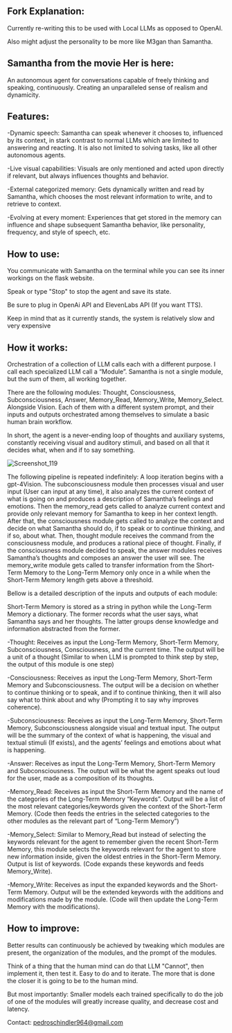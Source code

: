 ## Fork Explanation:

Currently re-writing this to be used with Local LLMs as opposed to OpenAI. 

Also might adjust the personality to be more like M3gan than Samantha. 

## Samantha from the movie Her is here: 

An autonomous agent for conversations capable of freely thinking and speaking, continuously. Creating an unparalleled sense of realism and dynamicity.

## Features:

-Dynamic speech: Samantha can speak whenever it chooses to, influenced by its context, in stark contrast to normal LLMs which are limited to answering and reacting. It is also not limited to solving tasks, like all other autonomous agents.

-Live visual capabilities: Visuals are only mentioned and acted upon directly if relevant, but always influences thoughts and behavior.

-External categorized memory: Gets dynamically written and read by Samantha, which chooses the most relevant information to write, and to retrieve to context.

-Evolving at every moment: Experiences that get stored in the memory can influence and shape subsequent Samantha behavior, like personality, frequency, and style of speech, etc.

## How to use:

You communicate with Samantha on the terminal while you can see its inner workings on the flask website. 

Speak or type "Stop" to stop the agent and save its state.

Be sure to plug in OpenAi API and ElevenLabs API (If you want TTS).

Keep in mind that as it currently stands, the system is relatively slow and very expensive

## How it works:

Orchestration of a collection of LLM calls each with a different purpose. I call each specialized LLM call a “Module”. Samantha is not a single module, but the sum of them, all working together.

There are the following modules: Thought, Consciousness, Subconsciousness, Answer, Memory_Read, Memory_Write, Memory_Select. Alongside Vision. Each of them with a different system prompt, and their inputs and outputs orchestrated among themselves to simulate a basic human brain workflow.

In short, the agent is a never-ending loop of thoughts and auxiliary systems, constantly receiving visual and auditory stimuli, and based on all that it decides what, when and if to say something. 

![Screenshot_119](https://github.com/BRlkl/AGI-Samantha/assets/63427520/253edb6f-74d2-4903-aac7-58fc3b28d535)

The following pipeline is repeated indefinitely:
A loop iteration begins with a gpt-4Vision. The subconsciousness module then processes visual and user input (User can input at any time), it also analyzes the current context of what is going on and produces a description of Samantha’s feelings and emotions. Then the memory_read gets called to analyze current context and provide only relevant memory for Samantha to keep in her context length. After that, the consciousness module gets called to analyze the context and decide on what Samantha should do, if to speak or to continue thinking, and if so, about what. Then, thought module receives the command from the consciousness module, and produces a rational piece of thought. Finally, if the consciousness module decided to speak, the answer modules receives Samantha’s thoughts and composes an answer the user will see. The memory_write module gets called to transfer information from the Short-Term Memory to the Long-Term Memory only once in a while when the Short-Term Memory length gets above a threshold.

Bellow is a detailed description of the inputs and outputs of each module:

Short-Term Memory is stored as a string in python while the Long-Term Memory a dictionary. The former records what the user says, what Samantha says and her thoughts. The latter groups dense knowledge and information abstracted from the former.

-Thought: Receives as input the Long-Term Memory, Short-Term Memory, Subconsciousness, Consciousness, and the current time. The output will be a unit of a thought (Similar to when LLM is prompted to think step by step, the output of this module is one step)

-Consciousness: Receives as input the Long-Term Memory, Short-Term Memory and Subconsciousness. The output will be a decision on whether to continue thinking or to speak, and if to continue thinking, then it will also say what to think about and why (Prompting it to say why improves coherence).

-Subconsciousness: Receives as input the Long-Term Memory, Short-Term Memory, Subconsciousness alongside visual and textual input. The output will be the summary of the context of what is happening, the visual and textual stimuli (If exists), and the agents’ feelings and emotions about what is happening. 

-Answer: Receives as input the Long-Term Memory, Short-Term Memory and Subconsciousness. The output will be what the agent speaks out loud for the user, made as a composition of its thoughts. 

-Memory_Read: Receives as input the Short-Term Memory and the name of the categories of the Long-Term Memory “Keywords”. Output will be a list of the most relevant categories/keywords given the context of the Short-Term Memory. (Code then feeds the entries in the selected categories to the other modules as the relevant part of “Long-Term Memory”)

-Memory_Select: Similar to Memory_Read but instead of selecting the keywords relevant for the agent to remember given the recent Short-Term Memory, this module selects the keywords relevant for the agent to store new information inside, given the oldest entries in the Short-Term Memory. Output is list of keywords. (Code expands these keywords and feeds Memory_Write).

-Memory_Write: Receives as input the expanded keywords and the Short-Term Memory. Output will be the extended keywords with the additions and modifications made by the module. (Code will then update the Long-Term Memory with the modifications).

## How to improve:

Better results can continuously be achieved by tweaking which modules are present, the organization of the modules, and the prompt of the modules.

Think of a thing that the human mind can do that LLM "Cannot", then implement it, then test it. Easy to do and to iterate. The more that is done the closer it is going to be to the human mind.

But most importantly: Smaller models each trained specifically to do the job of one of the modules will greatly increase quality, and decrease cost and latency.

Contact: 
pedroschindler964@gmail.com
